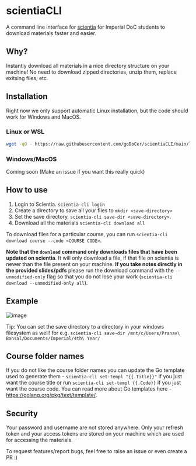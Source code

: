 # scientiaCLI

A command line interface for [scientia](https://scientia.doc.ic.ac.uk) for Imperial DoC students to download materials faster and easier.

## Why?

Instantly download all materials in a nice directory structure on your machine! No need to download zipped directories, unzip them, replace exitsing files, etc.

## Installation

Right now we only support automatic Linux installation, but the code should work for Windows and MacOS.

### Linux or WSL

```bash
wget -qO - https://raw.githubusercontent.com/goDoCer/scientiaCLI/main/linux-installer.sh | bash
```

### Windows/MacOS

Coming soon (Make an issue if you want this really quick)

## How to use

1. Login to Scientia. `scientia-cli login`
2. Create a directory to save all your files to `mkdir <save-directory>`
3. Set the save directory, `scientia-cli save-dir <save-directory>`.
4. Download all the materials `scientia-cli download all`

To download files for a particular course, you can run `scientia-cli download course --code <COURSE CODE>`.

**Note that the `download` command only downloads files that have been updated on scientia**. It will only download a file, if that file on scientia is newer than the file present on your machine. **If you take notes directly in the provided slides/pdfs** please run the download command with the `--unmodified-only` flag so that you do not lose your work (`scientia-cli download --unmodified-only all`).

## Example

![image](https://user-images.githubusercontent.com/55818107/194059192-ac83bfeb-516f-482e-9b12-4c60a9b48552.png)

Tip: You can set the save directory to a directory in your windows filesystem as well! for e.g. `scientia-cli save-dir /mnt/c/Users/Pranav\ Bansal/Documents/Imperial/4th\ Year/`

## Course folder names

If you do not like the course folder names you can update the Go template used to generate them - `scientia-cli set-templ "{{.Title}}"` if you just want the course title or run `scientia-cli set-templ {{.Code}}` if you just want the course code. You can read more about Go templates here - https://golang.org/pkg/text/template/.

## Security

Your password and username are not stored anywhere. Only your refresh token and your access tokens are stored on your machine which are used for accessing the materials.

To request features/report bugs, feel free to raise an issue or even create a PR :)
